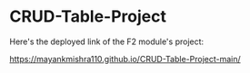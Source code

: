 # CRUD-Table-Project
Here's the deployed link of the F2 module's project:

https://mayankmishra110.github.io/CRUD-Table-Project-main/


